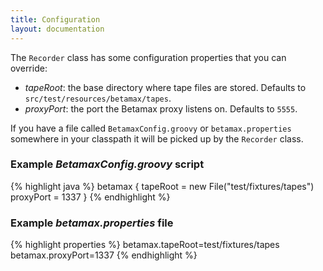 ```yaml
---
title: Configuration
layout: documentation
---
```


The `Recorder` class has some configuration properties that you can override:

* *tapeRoot*: the base directory where tape files are stored. Defaults to `src/test/resources/betamax/tapes`.
* *proxyPort*: the port the Betamax proxy listens on. Defaults to `5555`.

If you have a file called `BetamaxConfig.groovy` or `betamax.properties` somewhere in your classpath it will be picked up by the `Recorder` class.

### Example _BetamaxConfig.groovy_ script

{% highlight java %}
betamax {
    tapeRoot = new File("test/fixtures/tapes")
    proxyPort = 1337
}
{% endhighlight %}

### Example _betamax.properties_ file

{% highlight properties %}
betamax.tapeRoot=test/fixtures/tapes
betamax.proxyPort=1337
{% endhighlight %}
